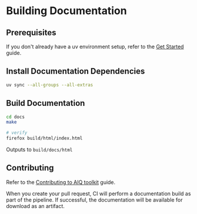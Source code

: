 <!--
 SPDX-FileCopyrightText: Copyright (c) 2021-2025, NVIDIA CORPORATION & AFFILIATES. All rights reserved.
 SPDX-License-Identifier: Apache-2.0

 Licensed under the Apache License, Version 2.0 (the "License");
 you may not use this file except in compliance with the License.
 You may obtain a copy of the License at

 http://www.apache.org/licenses/LICENSE-2.0

 Unless required by applicable law or agreed to in writing, software
 distributed under the License is distributed on an "AS IS" BASIS,
 WITHOUT WARRANTIES OR CONDITIONS OF ANY KIND, either express or implied.
 See the License for the specific language governing permissions and
 limitations under the License.
-->

# Building Documentation

## Prerequisites
If you don't already have a uv environment setup, refer to the [Get Started](./source/quick-start/installing.md) guide.

## Install Documentation Dependencies
```bash
uv sync --all-groups --all-extras
```

## Build Documentation
```bash
cd docs
make

# verify
firefox build/html/index.html
```
Outputs to `build/docs/html`

## Contributing
Refer to the [Contributing to AIQ toolkit](./source/resources/contributing.md) guide.

When you create your pull request, CI will perform a documentation build as part of the pipeline. If successful, the documentation will be available for download as an artifact.
